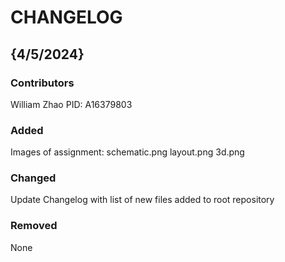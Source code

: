 # CHANGELOG

## {4/5/2024}
### Contributors
William Zhao
PID: A16379803

### Added
Images of assignment: 
schematic.png
layout.png
3d.png

### Changed
Update Changelog with list of new files added to root repository

### Removed
None